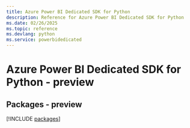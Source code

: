 ```yaml
---
title: Azure Power BI Dedicated SDK for Python
description: Reference for Azure Power BI Dedicated SDK for Python
ms.date: 02/26/2025
ms.topic: reference
ms.devlang: python
ms.service: powerbidedicated
---
```

# Azure Power BI Dedicated SDK for Python - preview
## Packages - preview
[!INCLUDE [packages](power-bi-dedicated-index.md)]